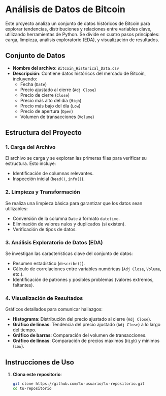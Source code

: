 # Análisis de Datos de Bitcoin

Este proyecto analiza un conjunto de datos históricos de Bitcoin para explorar tendencias, distribuciones y relaciones entre variables clave, utilizando herramientas de Python. Se divide en cuatro pasos principales: carga, limpieza, análisis exploratorio (EDA), y visualización de resultados.

## **Conjunto de Datos**
- **Nombre del archivo**: `Bitcoin_Historical_Data.csv`
- **Descripción**: Contiene datos históricos del mercado de Bitcoin, incluyendo:
  - Fecha (`Date`)
  - Precio ajustado al cierre (`Adj Close`)
  - Precio de cierre (`Close`)
  - Precio más alto del día (`High`)
  - Precio más bajo del día (`Low`)
  - Precio de apertura (`Open`)
  - Volumen de transacciones (`Volume`)

## **Estructura del Proyecto**
### **1. Carga del Archivo**
El archivo se carga y se exploran las primeras filas para verificar su estructura. Esto incluye:
- Identificación de columnas relevantes.
- Inspección inicial (`head()`, `info()`).

### **2. Limpieza y Transformación**
Se realiza una limpieza básica para garantizar que los datos sean utilizables:
- Conversión de la columna `Date` a formato `datetime`.
- Eliminación de valores nulos y duplicados (si existen).
- Verificación de tipos de datos.

### **3. Análisis Exploratorio de Datos (EDA)**
Se investigan las características clave del conjunto de datos:
- Resumen estadístico (`describe()`).
- Cálculo de correlaciones entre variables numéricas (`Adj Close`, `Volume`, etc.).
- Identificación de patrones y posibles problemas (valores extremos, faltantes).

### **4. Visualización de Resultados**
Gráficos detallados para comunicar hallazgos:
- **Histograma**: Distribución del precio ajustado al cierre (`Adj Close`).
- **Gráfico de líneas**: Tendencia del precio ajustado (`Adj Close`) a lo largo del tiempo.
- **Gráfico de barras**: Comparación del volumen de transacciones.
- **Gráfico de líneas**: Comparación de precios máximos (`High`) y mínimos (`Low`).

## **Instrucciones de Uso**
1. **Clona este repositorio**:
   ```bash
   git clone https://github.com/tu-usuario/tu-repositorio.git
   cd tu-repositorio
